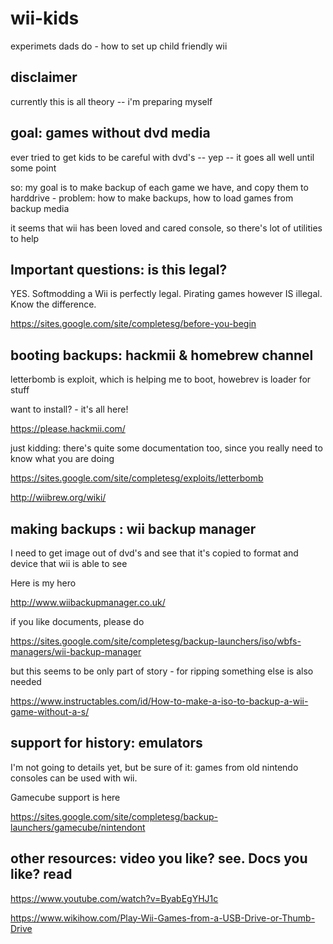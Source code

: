 # wii-kids

experimets dads do - how to set up child friendly wii

## disclaimer

currently this is all theory -- i'm preparing myself

## goal: games without dvd media

ever tried to get kids to be careful with dvd's -- yep -- it goes all well until some point

so: my goal is to make backup of each game we have, and copy them to harddrive - problem: how to make backups, how to load games from backup media

it seems that wii has been loved and cared console, so there's lot of utilities to help

## Important questions: is this legal?

YES. Softmodding a Wii is perfectly legal. Pirating games however IS illegal. Know the difference.

https://sites.google.com/site/completesg/before-you-begin

## booting backups: hackmii & homebrew channel

letterbomb is exploit, which is helping me to boot, howebrev is loader for stuff

want to install? - it's all here!

https://please.hackmii.com/

just kidding: there's quite some documentation too, since you really need to know what you are doing

https://sites.google.com/site/completesg/exploits/letterbomb

http://wiibrew.org/wiki/

## making backups : wii backup manager

I need to get image out of dvd's and see that it's copied to format and device that wii is able to see 

Here is my hero

http://www.wiibackupmanager.co.uk/

if you like documents, please do

https://sites.google.com/site/completesg/backup-launchers/iso/wbfs-managers/wii-backup-manager

but this seems to be only part of story - for ripping something else is also needed

https://www.instructables.com/id/How-to-make-a-iso-to-backup-a-wii-game-without-a-s/

## support for history: emulators

I'm not going to details yet, but be sure of it: games from old nintendo consoles can be used with wii. 

Gamecube support is here

https://sites.google.com/site/completesg/backup-launchers/gamecube/nintendont

## other resources: video you like? see. Docs you like? read

https://www.youtube.com/watch?v=ByabEgYHJ1c

https://www.wikihow.com/Play-Wii-Games-from-a-USB-Drive-or-Thumb-Drive
